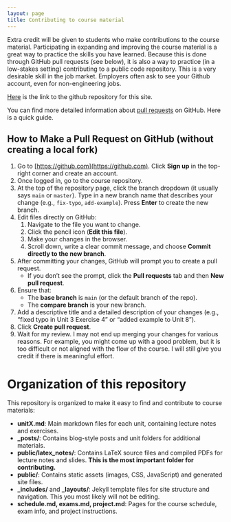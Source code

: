 ```yaml
---
layout: page
title: Contributing to course material
---
```



Extra credit will be given to students who make contributions to the course material. Participating in expanding and improving the course material is a great way to practice the skills you have learned. Because this is done through GitHub pull requests (see below), it is also a way to practice (in a low-stakes setting) contributing to a public code repository. This is a very desirable skill in the job market. Employers often ask to see your Github account, even for non-engineering jobs. 

[Here](https://github.com/elevien/math50_2025) is the link to the github repository for this site. 

You can find more detailed information about [pull requests](https://docs.github.com/en/pull-requests/collaborating-with-pull-requests/proposing-changes-to-your-work-with-pull-requests/about-pull-requests) on GitHub. Here is a quick guide.

## How to Make a Pull Request on GitHub (without creating a local fork)

1. Go to [https://github.com](https://github.com). Click **Sign up** in the top-right corner and create an account. 
2. Once logged in, go to the course repository. 
3. At the top of the repository page, click the branch dropdown (it usually says `main` or `master`). Type in a new branch name that describes your change (e.g., `fix-typo`, `add-example`). Press **Enter** to create the new branch.
4. Edit files directly on GitHub:
   1. Navigate to the file you want to change.  
   2. Click the pencil icon (**Edit this file**).  
   3. Make your changes in the browser.  
   4. Scroll down, write a clear commit message, and choose **Commit directly to the new branch**.  
5. After committing your changes, GitHub will prompt you to create a pull request.  
   - If you don’t see the prompt, click the **Pull requests** tab and then **New pull request**.
6. Ensure that:
   - The **base branch** is `main` (or the default branch of the repo).  
   - The **compare branch** is your new branch.
7. Add a descriptive title and a detailed description of your changes (e.g., “fixed typo in Unit 3 Exercise 4” or “added example to Unit 8”). 
8. Click **Create pull request**.
9. Wait for my review. I may not end up merging your changes for various reasons. For example, you might come up with a good problem, but it is too difficult or not aligned with the flow of the course. I will still give you credit if there is meaningful effort.

# Organization of this repository

This repository is organized to make it easy to find and contribute to course materials:

- **unitX.md**: Main markdown files for each unit, containing lecture notes and exercises.
- **_posts/**: Contains blog-style posts and unit folders for additional materials.
- **public/latex_notes/**: Contains LaTeX source files and compiled PDFs for lecture notes and slides. **This is the most important folder for contributing.** 
- **public/**: Contains static assets (images, CSS, JavaScript) and generated site files.
- **_includes/** and **_layouts/**: Jekyll template files for site structure and navigation. This you most likely will not be editing. 
- **schedule.md, exams.md, project.md**: Pages for the course schedule, exam info, and project instructions.

